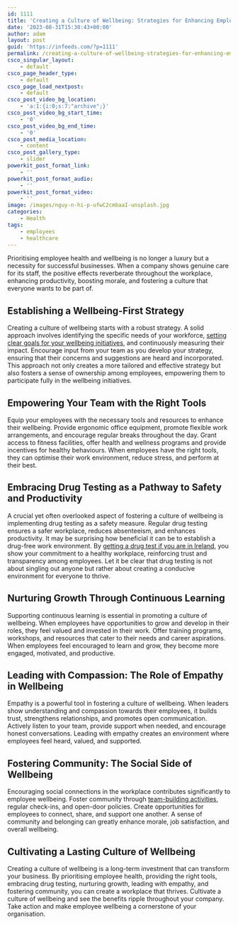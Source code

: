 ```yaml
---
id: 1111
title: 'Creating a Culture of Wellbeing: Strategies for Enhancing Employee Health and Productivity'
date: '2023-08-31T15:30:43+00:00'
author: adam
layout: post
guid: 'https://infeeds.com/?p=1111'
permalink: /creating-a-culture-of-wellbeing-strategies-for-enhancing-employee-health-and-productivity/
csco_singular_layout:
    - default
csco_page_header_type:
    - default
csco_page_load_nextpost:
    - default
csco_post_video_bg_location:
    - 'a:1:{i:0;s:7:"archive";}'
csco_post_video_bg_start_time:
    - '0'
csco_post_video_bg_end_time:
    - '0'
csco_post_media_location:
    - content
csco_post_gallery_type:
    - slider
powerkit_post_format_link:
    - ''
powerkit_post_format_audio:
    - ''
powerkit_post_format_video:
    - ''
image: /images/nguy-n-hi-p-ufwC2cmbaaI-unsplash.jpg
categories:
    - Health
tags:
    - employees
    - healthcare
---
```


Prioritising employee health and wellbeing is no longer a luxury but a necessity for successful businesses. When a company shows genuine care for its staff, the positive effects reverberate throughout the workplace, enhancing productivity, boosting morale, and fostering a culture that everyone wants to be part of.

## **Establishing a Wellbeing-First Strategy**

Creating a culture of wellbeing starts with a robust strategy. A solid approach involves identifying the specific needs of your workforce, [setting clear goals for your wellbeing initiatives](https://www.mentalhealth.org.uk/explore-mental-health/publications/how-support-mental-health-work), and continuously measuring their impact. Encourage input from your team as you develop your strategy, ensuring that their concerns and suggestions are heard and incorporated. This approach not only creates a more tailored and effective strategy but also fosters a sense of ownership among employees, empowering them to participate fully in the wellbeing initiatives.

## **Empowering Your Team with the Right Tools**

Equip your employees with the necessary tools and resources to enhance their wellbeing. Provide ergonomic office equipment, promote flexible work arrangements, and encourage regular breaks throughout the day. Grant access to fitness facilities, offer health and wellness programs and provide incentives for healthy behaviours. When employees have the right tools, they can optimise their work environment, reduce stress, and perform at their best.

## **Embracing Drug Testing as a Pathway to Safety and Productivity**

A crucial yet often overlooked aspect of fostering a culture of wellbeing is implementing drug testing as a safety measure. Regular drug testing ensures a safer workplace, reduces absenteeism, and enhances productivity. It may be surprising how beneficial it can be to establish a drug-free work environment. By [getting a drug test if you are in Ireland](https://www.alphabiolabs.ie/services/drug-testing/), you show your commitment to a healthy workplace, reinforcing trust and transparency among employees. Let it be clear that drug testing is not about singling out anyone but rather about creating a conducive environment for everyone to thrive.

## **Nurturing Growth Through Continuous Learning**

Supporting continuous learning is essential in promoting a culture of wellbeing. When employees have opportunities to grow and develop in their roles, they feel valued and invested in their work. Offer training programs, workshops, and resources that cater to their needs and career aspirations. When employees feel encouraged to learn and grow, they become more engaged, motivated, and productive.

## **Leading with Compassion: The Role of Empathy in Wellbeing**

Empathy is a powerful tool in fostering a culture of wellbeing. When leaders show understanding and compassion towards their employees, it builds trust, strengthens relationships, and promotes open communication. Actively listen to your team, provide support when needed, and encourage honest conversations. Leading with empathy creates an environment where employees feel heard, valued, and supported.

## **Fostering Community: The Social Side of Wellbeing**

Encouraging social connections in the workplace contributes significantly to employee wellbeing. Foster community through [team-building activities](https://www.travelperk.com/blog/top-team-building-activities-uk/), regular check-ins, and open-door policies. Create opportunities for employees to connect, share, and support one another. A sense of community and belonging can greatly enhance morale, job satisfaction, and overall wellbeing.

## **Cultivating a Lasting Culture of Wellbeing**

Creating a culture of wellbeing is a long-term investment that can transform your business. By prioritising employee health, providing the right tools, embracing drug testing, nurturing growth, leading with empathy, and fostering community, you can create a workplace that thrives. Cultivate a culture of wellbeing and see the benefits ripple throughout your company. Take action and make employee wellbeing a cornerstone of your organisation.